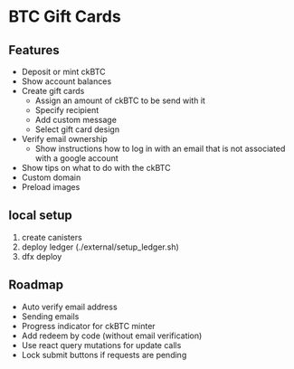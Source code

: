 # BTC Gift Cards

## Features

- Deposit or mint ckBTC
- Show account balances
- Create gift cards
  - Assign an amount of ckBTC to be send with it
  - Specify recipient
  - Add custom message
  - Select gift card design
- Verify email ownership
  - Show instructions how to log in with an email that is not associated with a google account
- Show tips on what to do with the ckBTC
- Custom domain
- Preload images


## local setup

1. create canisters
2. deploy ledger (./external/setup_ledger.sh)
3. dfx deploy


## Roadmap

- Auto verify email address
- Sending emails
- Progress indicator for ckBTC minter
- Add redeem by code (without email verification)
- Use react query mutations for update calls
- Lock submit buttons if requests are pending

